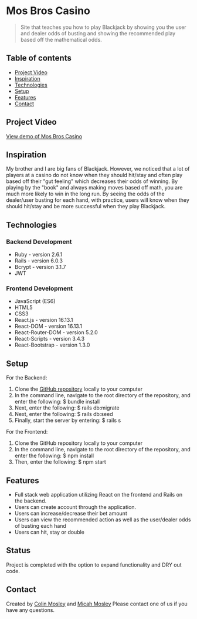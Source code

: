 # Mos Bros Casino
> Site that teaches you how to play Blackjack by showing you the user and dealer odds of busting and showing the recommended play based off the mathematical odds. 

## Table of contents
* [Project Video](#project-video)
* [Inspiration](#inspiration)
* [Technologies](#technologies)
* [Setup](#setup)
* [Features](#features)
* [Contact](#contact)

## Project Video
[View demo of Mos Bros Casino](https://youtu.be/YQ_sav1GPwc)

## Inspiration
My brother and I are big fans of Blackjack. However, we noticed that a lot of players at a casino do not know when they should hit/stay and often play based off their "gut feeling" which decreases their odds of winning. By playing by the "book" and always making moves based off math, you are much more likely to win in the long run. By seeing the odds of the dealer/user busting for each hand, with practice, users will know when they should hit/stay and be more successful when they play Blackjack.

## Technologies
### Backend Development 
* Ruby - version 2.6.1 
* Rails - version 6.0.3
* Bcrypt - version 3.1.7
* JWT 

### Frontend Development 
* JavaScript (ES6)
* HTML5
* CSS3
* React.js - version 16.13.1
* React-DOM - version 16.13.1
* React-Router-DOM - version 5.2.0
* React-Scripts - version 3.4.3
* React-Bootstrap - version 1.3.0


## Setup 
For the Backend: 
1. Clone the [GitHub repository](https://github.com/micahmosley/mosbros-casino-backend) locally to your computer 
1. In the command line, navigate to the root directory of the repository, and enter the following: 
  $ bundle install 
1. Next, enter the following: 
  $ rails db:migrate
1. Next, enter the following: 
  $ rails db:seed
1. Finally, start the server by entering: 
  $ rails s

For the Frontend: 
1. Clone the GitHub repository locally to your computer 
1. In the command line, navigate to the root directory of the repository, and enter the following: 
  $ npm install 
1. Then, enter the following: 
  $ npm start


## Features
* Full stack web application utilizing React on the frontend and Rails on the backend.
* Users can create account through the application.
* Users can increase/decrease their bet amount
* Users can view the recommended action as well as the user/dealer odds of busting each hand 
* Users can hit, stay or double 


## Status
Project is completed with the option to expand functionality and DRY out code.


## Contact
Created by [Colin Mosley](https://www.linkedin.com/in/colin-mosley/) and [Micah Mosley](https://www.linkedin.com/in/micah-mosley-512203128/)
Please contact one of us if you have any questions. 
